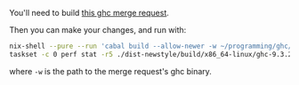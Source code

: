 You'll need to build [this ghc merge request](https://gitlab.haskell.org/ghc/ghc/-/merge_requests/7245). 

Then you can make your changes, and run with:

``` sh
nix-shell --pure --run 'cabal build --allow-newer -w ~/programming/ghc/_prefetch/stage1/bin/ghc'
taskset -c 0 perf stat -r5 ./dist-newstyle/build/x86_64-linux/ghc-9.3.20220302/testing-prefetch-0.1.0.0/x/testing-prefetch/build/testing-prefetch/testing-prefetch
```

where `-w` is the path to the merge request's ghc binary.
